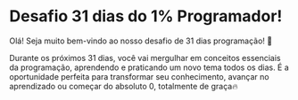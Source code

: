 # Desafio 31 dias do 1% Programador!

Olá! Seja muito bem-vindo ao nosso desafio de 31 dias programação! 👋

Durante os próximos 31 dias, você vai mergulhar em conceitos essenciais da programação, aprendendo e praticando um novo tema todos os dias. É a oportunidade perfeita para transformar seu conhecimento, avançar no aprendizado ou começar do absoluto 0, totalmente de graça🔥
